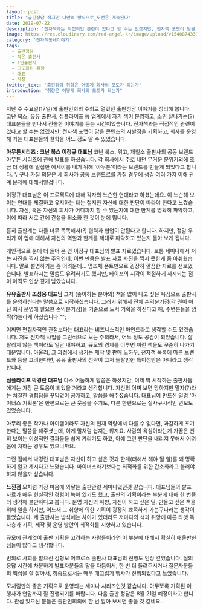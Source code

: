 ```yaml
---
layout: post
title: "출핀정담-작지만 나만의 방식으로_도전은 계속된다"
date: 2019-07-22
description: "전자책과는 직접적인 관련이 있다고 할 수는 없겠지만, 전자책 포맷이 담을 콘텐츠의 시발점을 기획하고, 회사를 운영해 가는 대표분들의 철학을 어느 정도 알 수 있었습니다."
image: https://res.cloudinary.com/red-angel-kr/image/upload/v1540874333/blog_img/ebook_vil.jpg
category: '전자책동네이야기'
tags: 
  - 출판정담
  - 작은 출판사
  - 1인출판사
  - 고도화된 취향
  - 대표
  - 사장
twitter_text: '출핀정담-취향은 어떻게 회사의 모토가 되는가'
introduction: "취향은 어떻게 회사의 모토가 되는가"
---
```


지난 주 수요일(17일)에 출판인회의 주최로 열렸던 출판정담 이야기를 정리해 봅니다.
코난 북스, 유유 출판사, 심플라이프 등 업계에서 자기 색이 분명하고, 소위 잘나가는(?) 대표분들을 만나서 진솔한 이야기를 듣는 시간이었습니다.
전자책과는 직접적인 관련이 있다고 할 수는 없겠지만, 전자책 포맷이 담을 콘텐츠의 시발점을 기획하고, 회사를 운영해 가는 대표분들의 철학을 어느 정도 알 수 있었습니다.

**아무튼시리즈 : 코난 북스 이정규 대표님**
코난 북스, 위고, 제철소 출판사의 공동 브랜드 아무튼 시리즈에 관해 발표를 하셨습니다. 각 회사에서 주로 내던 무거운 분위기외에 조금 더 생활에 밀접한 에세이를 내기 위해 '아무튼'이라는 브랜드를 만들게 되었다고 합니다. 누구나 가질 의문은 세 회사가 공동 브랜드르를 가질 경우에 생길 여러 가지 이해 관계 문제에 대해서일겁니다.

이정규 대표님은 이 프로젝트에 대해 각자의 느슨한 연대라고 하셨는데요. 이 느슨해 보이는 연대를 체결하고 유지하는 데는 철저한 자신에 대한 판단이 따라야 한다고 느꼈습니다. 자신, 혹은 자신의 회사가 어디까지 할 수 있는지에 대한 한계를 명확히 파악하고, 이에 따라 서로 간에 간섭을 최소화 한 것이 눈에 띕니다.

흔히 출판계는 다들 너무 똑똑해서(?) 협력과 협업이 안된다고 합니다. 하지만, 정말 우리가 이 업에 대해서 자신의 역할과 한계를 제대로 파악하고 있는지 돌아 보게 됩니다.

개인적으로 눈에 더 들어 온 건 이정규 대표님의 발표 자료였습니다. 보통 세미나에서 저는 사진을 찍지 않는 주의인데, 이번 만큼은 발표 자료 사진을 찍지 못한게 좀 아쉬웠습니다.
말로 설명하기는 좀 어려운데... 명조체 폰트만으로 굉장히 깔끔한 자료를 선보였습니다. 발표하시는 말씀도 유려하기도 했지만, 타이포의 시각이 적절하게 제시되는 점이 아직도 인상 깊게 남았습니다.

**유유출판사 조성웅 대표님**
그저 (좋아하는 분야의) 책을 많이 내고 싶은 욕심으로 출판사를 운영하신다는 말씀으로 시작하셨습니다.
그러기 위해서 전체 손익분기점(각 권이 아닌 회사 운영에 필요한 손익분기점)을 기준으로 도서 기획을 하신다고 해, 주변분들을 깜짝(?)놀라게 하셨습니다.^^;

어쩌면 편집자적인 관점보다는 대표라는 비즈니스적인 마인드라고 생각할 수도 있겠습니다. 저도 전자책 사업을 그런식으로 보는 주의라서, 어느 정도 공감이 되었습니다.
잘 팔리지 않는 책이라도 일단 내야하고, 규모의 경제를 이루면 이런 책들도 꾸준히 나가기 때문입니다. 아울러, 그 과정에서 생기는 제작 및 판매 노하우, 전자책 목록에 따른 브랜드화 등을 고려한다면, 유유 출판사의 전략이 그저 놀랄만한 특이점만은 아니라고 생각합니다.

**심플라이프 박경란 대표님**
다소 어눌하게 말씀은 하셨지만, 이제 막 시작하는 출판사들에게는 가장 큰 도움이 되었을 거라고 생각합니다. 자신의 어찌 보면 망하지만 말자(?)라는 처절한 경험담을 꾸밈없이 공개하고, 말씀을 해주셨습니다. 대표님이 만드신 일명 '마이너스 기획론'은 한편으로는 큰 웃음을 주기도, 다른 한편으로는 실사구시적인 면모도 있었습니다.

아무리 좋은 작가나 아이템이라도 자신의 현재 역량에서 다룰 수 없다면, 과감하게 포기한다는 말씀을 해주셨는데, 이게 말처럼 쉽지는 않지요. 사람의 욕심이라는게 가끔은 뻔히 보이는 이성적인 결과물을 쉽게 가리기도 하고, 아예 그런 판단을 내리지 못해서 어려움에 처하는 경우도 있으니까요.

그런 점에서 박경란 대표님은 자신이 하고 싶은 것과 한계(더해서 해야 될 일)를 꽤 명확하게 알고 계시다고 느꼈습니다. 마이너스라기보다는 최적화를 위한 간소화라고 불러야 하지 않을까 싶습니다.

**느낀점**
모처럼 가장 마음에 와닿는 출판관련 세미나였던것 같습니다. 대표님들의 발표 자료가 매우 현실적인 경험이 녹아 있기도 했고, 출판의 기획이라는 부분에 대해 한 번쯤 더 생각해 볼만하다고 봅니다.
분명 자신의 취향, 자신이 하고 싶은 일, 만들고 싶은 책을 위해 일을 하지만, 어느새 그 취향에 의한 기획이 굉장히 뾰족하게 가는구나라는 생각이 들었습니다. 세 출판사는 방식에는 차이가 있더라도 저마다의 색과 취향에 따른 타겟 독자층과 기획, 제작 및 운영 방안의 최적화를 지향하고 있습니다.

규모에 관계없이 출판 기획을 고려하는 사람들이라면 이 부분에 대해서 확실히 배울만한 점들이 많다고 생각합니다.

번외로 사회를 맡으신 김형보 어크로스 출판사 대표님의 진행도 인상 깊었습니다. 질의 응답 시간에 차분하게 발표자분들의 말을 다듬어서, 한 번 더 들려주시거나 질문자분들의 핵심을 잘 잡아서, 청중으로서는 매우 매끄럽게 행사가 진행되었다고 느꼈습니다.

모처럼만의 좋은 기획으로 운영되는 세미나 시리즈인것 같습니다. 아무쪼록 기획된 이 행사가 연말까지 잘 진행되기를 바랍니다.
다음 출판 정담은 8월 21일 예정이라고 합니다. 관심 있으신 분들은 출판인회의에 한 번 알아 보시면 좋을 것 같네요.